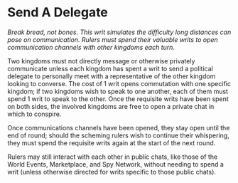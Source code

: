 # Send A Delegate

*Break bread, not bones. This writ simulates the difficulty long distances can pose on communication. Rulers must spend their valuable writs to open communication channels with other kingdoms each turn.*

Two kingdoms must not directly message or otherwise privately communicate unless each kingdom has spent a writ to send a political delegate to personally meet with a representative of the other kingdom looking to converse. The cost of 1 writ opens commutation with one specific kingdom; if two kingdoms wish to speak to one another, each of them must spend 1 writ to speak to the other. Once the requisite writs have been spent on both sides, the involved kingdoms are free to open a private chat in which to conspire.

Once communications channels have been opened, they stay open until the end of round; should the scheming rulers wish to continue their whispering, they must spend the requisite writs again at the start of the next round.

Rulers may still interact with each other in public chats, like those of the World Events, Marketplace, and Spy Network, without needing to spend a writ (unless otherwise directed for writs specific to those public chats).
